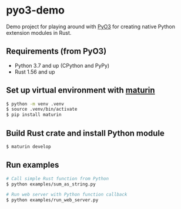 # pyo3-demo

Demo project for playing around with [PyO3](https://github.com/PyO3/pyo3) for creating native Python extension modules in Rust.

## Requirements (from PyO3)

- Python 3.7 and up (CPython and PyPy)
- Rust 1.56 and up

## Set up virtual environment with [maturin](https://github.com/PyO3/maturin)
```bash
$ python -m venv .venv
$ source .venv/bin/activate
$ pip install maturin
```

## Build Rust crate and install Python module
```bash
$ maturin develop
```

## Run examples
```bash
# Call simple Rust function from Python
$ python examples/sum_as_string.py

# Run web server with Python function callback
$ python examples/run_web_server.py
```
